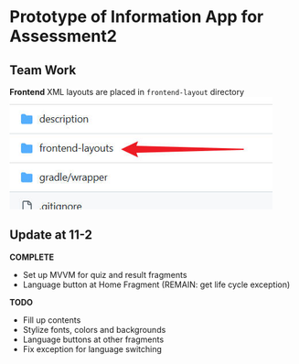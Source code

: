 # Prototype of Information App for Assessment2

## Team Work

**Frontend** XML layouts are placed in `frontend-layout` directory
![Demo of the feature](description/team_remind.jpeg)

## Update at 11-2

**COMPLETE**

- Set up MVVM for quiz and result fragments
- Language button at Home Fragment (REMAIN: get life cycle exception)

**TODO**

- Fill up contents
- Stylize fonts, colors and backgrounds
- Language buttons at other fragments
- Fix exception for language switching
